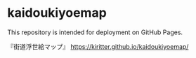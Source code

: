 # kaidoukiyoemap
This repository is intended for deployment on GitHub Pages.

『街道浮世絵マップ』 https://kiritter.github.io/kaidoukiyoemap/
